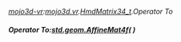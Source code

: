 _[mojo3d-vr](../../modules/mojo3d-vr/mojo3d-vr-module.md):[mojo3d.vr](../../modules/mojo3d/mojo3d-vr.md).[HmdMatrix34\_t](../../modules/mojo3d/mojo3d-vr-hmdmatrix34_t_ext.md).Operator To_
##### Operator To:[std.geom.AffineMat4f](../../modules/std/std-geom-affinemat4f.md)(  )

